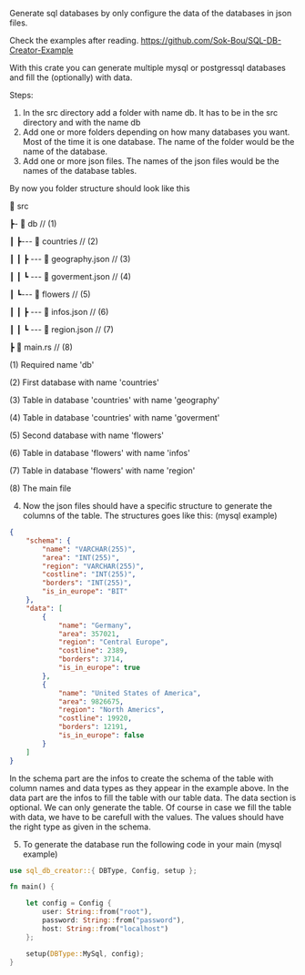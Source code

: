 Generate sql databases by only configure the data of the databases in json files.

Check the examples after reading.
https://github.com/Sok-Bou/SQL-DB-Creator-Example

With this crate you can generate multiple mysql or postgressql databases and fill 
the (optionally) with data.

Steps:
1. In the src directory add a folder with name db. It has to be in the src directory and with the 
name db
2. Add one or more folders depending on how many databases you want. Most of the time it is one
database. The name of the folder would be the name of the database.
3. Add one or more json files. The names of the json files would be the names of the database tables.

By now you folder structure should look like this

📂  src

 ┣- 📂  db  // (1)

 ┃ ┣--- 📂 countries  // (2)   

 ┃ ┃ ┣ --- 📜  geography.json  // (3)     

 ┃ ┃ ┗ --- 📜  goverment.json  // (4)

 ┃ ┗--- 📂  flowers  // (5)

 ┃ ┃ ┣ --- 📜  infos.json  // (6)

 ┃ ┃ ┗ --- 📜  region.json  // (7)

 ┣ 📜  main.rs  // (8)


(1) Required name 'db'

(2) First database with name 'countries'

(3) Table in database 'countries' with name 'geography'

(4) Table in database 'countries' with name 'goverment'

(5) Second database with name 'flowers'

(6) Table in database 'flowers' with name 'infos'

(7) Table in database 'flowers' with name 'region'

(8) The main file

4. Now the json files should have a specific structure to generate the columns of the table. The 
structures goes like this:
(mysql example)

```json
{
    "schema": {
        "name": "VARCHAR(255)",
        "area": "INT(255)",
        "region": "VARCHAR(255)",
        "costline": "INT(255)",
        "borders": "INT(255)",
        "is_in_europe": "BIT"
    },
    "data": [
        {
            "name": "Germany",
            "area": 357021,
            "region": "Central Europe",
            "costline": 2389,
            "borders": 3714,
            "is_in_europe": true
        },
        {
            "name": "United States of America",
            "area": 9826675,
            "region": "North Americs",
            "costline": 19920,
            "borders": 12191,
            "is_in_europe": false
        }
    ]
}
```

In the schema part are the infos to create the schema of the table with column names and data types as they appear in the example above.
In the data part are the infos to fill the table with our table data.
The data section is optional. We can only generate the table. Of course in case we fill the table with data, we have to be carefull with the values.
The values should have the right type as given in the schema.

5. To generate the database run the following code in your main
(mysql example)

```rust
use sql_db_creator::{ DBType, Config, setup };

fn main() {

    let config = Config {
        user: String::from("root"),
        password: String::from("password"),
        host: String::from("localhost")
    };

    setup(DBType::MySql, config);
}
```